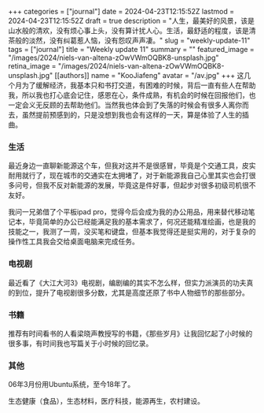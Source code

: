 +++
categories = ["journal"]
date = 2024-04-23T12:15:52Z
lastmod = 2024-04-23T12:15:52Z
draft = true
description = "人生，最美好的风景，该是山水般的清欢，没有烦心事上头，没有算计扰人心。生活，最舒适的程度，该是清茶般的淡然，没有纠葛惹人恼，没有怨叹声声凄。"
slug = "weekly-update-11"
tags = ["journal"]
title = "Weekly update 11"
summary = ""
featured_image = "/images/2024/niels-van-altena-zOwVWmOQBK8-unsplash.jpg"
retina_image =  "/images/2024/niels-van-altena-zOwVWmOQBK8-unsplash.jpg"
[[authors]]
name = "KooJiafeng"
avatar = "/av.jpg"
+++
这几个月为了缓解经济，我基本只和书打交道，有困难的时候，背后一直有些人在帮助我，所以我也打心底会记住，感恩在心，条件成熟，有机会的时候在回报他们，也一定会义无反顾的去帮助他们。当然我也体会到了失落的时候会有很多人离你而去，虽然提前预感到的，只是没想到我也会有这样的一天，算是体验了人生的插曲。

### 生活

最近身边一直聊新能源这个车，但我对这并不是很感冒，毕竟是个交通工具，皮实耐用就行了，现在城市的交通实在太拥堵了，对于新能源我自己心里其实也会打很多问号，但我不反对新能源的发展，毕竟这是件好事，但起步对很多初级司机很不友好。

我问一兄弟借了个平板ipad pro，觉得今后会成为我的办公用品，用来替代移动笔记本，毕竟简单的办公已经能满足我的基本需求了，何况还能精准绘画，也是我的技能之一，我测了一周，没买笔和键盘，但基本我觉得还是挺实用的，对于复杂的操作性工具我会交给桌面电脑来完成任务。

### 电视剧

最近看了《大江大河3》电视剧，编剧编的其实不怎么样，但实力派演员的功夫真的到位，提升了电视剧很多分数，尤其是高度还原了书中人物细节的那些部分。

### 书籍

推荐有时间看书的人看梁晓声教授写的书籍，《那些岁月》让我回忆起了小时候的很多事，有时间我也写篇关于小时候的回忆录。

### 其他

06年3月份用Ubuntu系统，至今18年了。

生态健康（食品），生态材料，医疗科技，能源再生，农村建设。
